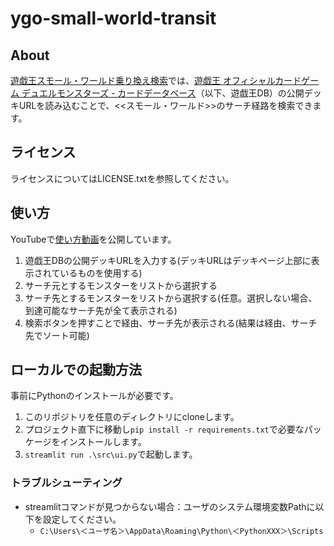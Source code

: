 # ygo-small-world-transit

## About

[遊戯王スモール・ワールド乗り換え検索](https://ygo-small-world-transit.streamlit.app)では、[遊戯王 オフィシャルカードゲーム デュエルモンスターズ - カードデータベース](https://www.db.yugioh-card.com/yugiohdb/)（以下、遊戯王DB）の公開デッキURLを読み込むことで、<<スモール・ワールド>>のサーチ経路を検索できます。

## ライセンス

ライセンスについてはLICENSE.txtを参照してください。

## 使い方

YouTubeで[使い方動画](https://www.youtube.com/watch?v=VVvS8u706BM&t=6s)を公開しています。

1. 遊戯王DBの公開デッキURLを入力する(デッキURLはデッキページ上部に表示されているものを使用する)
2. サーチ元とするモンスターをリストから選択する
3. サーチ先とするモンスターをリストから選択する(任意。選択しない場合、到達可能なサーチ先が全て表示される)
4. 検索ボタンを押すことで経由、サーチ先が表示される(結果は経由、サーチ先でソート可能)

## ローカルでの起動方法

事前にPythonのインストールが必要です。

1. このリポジトリを任意のディレクトリにcloneします。
2. プロジェクト直下に移動し`pip install -r requirements.txt`で必要なパッケージをインストールします。
3. `streamlit run .\src\ui.py`で起動します。

### トラブルシューティング
- streamlitコマンドが見つからない場合：ユーザのシステム環境変数Pathに以下を設定してください。
  - `C:\Users\＜ユーザ名＞\AppData\Roaming\Python\＜PythonXXX＞\Scripts`
